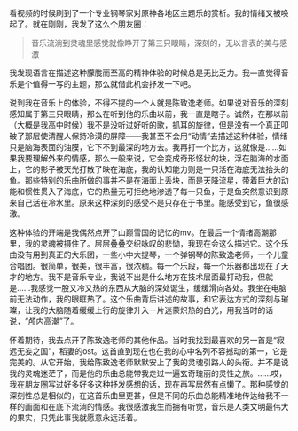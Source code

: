 看视频的时候刷到了一个专业钢琴家对原神各地区主题乐的赏析。我的情绪又被唤起了。就在刚刚，我发了这么个朋友圈：

> 音乐流淌到灵魂里感觉就像睁开了第三只眼睛，深刻的，无以言表的美与感激

我发现语言在描述这种朦胧而至高的精神体验的时候总是无比乏力。我一直觉得音乐是个值得一写的主题，那么就借此机会抒发一下吧。

说到我在音乐上的体验，不得不提的一个人就是陈致逸老师。如果说对音乐的深刻感知属于第三只眼睛，那么在听到他的乐曲以前，我一直是瞎子。诚然，在那以前（大概是我高中时候）我不是没听过好听的歌，抓耳的旋律，但是没有一个真正叩破了那层使清醒人保持冷漠的屏障——我甚至不会用“动情”去描述这种体验，情绪只是脑海表面的油膜，它下不到最深的地方去。我再打一个比方，这就像是……如果我要理解外来的情感，那么一般来说，它会变成奇形怪状的块，浮在脑海的水面上，它的影子被天光打散了映在海底，我的认知能力则是一只活在海底无法抬头的鱼。那些特别的乐曲所做的事并不是在海面上丢块，而是天降流星，带着巨大的动能和惯性贯入了海底，它的热量无可拒绝地渗透了每一只鱼，于是鱼突然意识到原来自己活在冷水里。原来这种深刻的感受不是只存在于书里。能感受到它，鱼很感激。

这种体验的开端是我偶然点开了山巅雪国的记忆的mv。在最后一个情绪高潮那里，我的灵魂被摄住了。层层叠叠交织咏叹的悲恸，我现在会这么描述它。这个乐曲没有用到真正的大乐团，一些小中大提琴，一个弹钢琴的陈致逸老师，一个儿童合唱团。很简单，很美，很丰富，很浓稠。每一个乐段，每一个乐器都出现在了天才的地方。我不是音乐专业，我说不出是什么地方在技术层面最打动我，但就是……我感觉一股又冷又热的东西从大脑的深处诞生，缓缓滑向各处。我坐在电脑前无法动作，我的眼眶热了。这个乐曲背后讲述的故事，和它表达方式的深刻与璀璨，让我的大脑随着缓缓上行的旋律升入一片迷蒙炽热的白光，用我当时的话说，“颅内高潮”了。

怀着期待，我去点开了陈致逸老师的其他作品。当时我找到最喜欢的另一首是“寂远无妄之国”，稻妻的ost。这首直到现在也在我的心中名列不容撼动的第一，它是完美的。从它开始，我给陈致逸老师默默安上了我的灵魂引路人的头衔。并不是说我的灵魂迷茫了，而是他的乐曲总能带我走过一遍玄奇瑰丽的灵性之旅。……哎，我在朋友圈写过好多好多这种抒发感想的话，现在再写居然有点懒了。那种感觉的深刻性总是相似的，在这首乐曲里更甚，但是不同的乐曲总能精准地传达给我不一样的画面和在底下流淌的情感。我很感激我生而拥有听觉，音乐是人类文明最伟大的果实，只凭此事我就愿意永远活着。